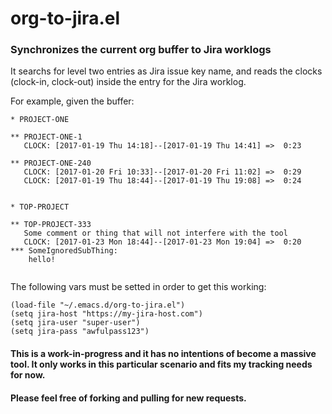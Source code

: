 # org-to-jira.el
### Synchronizes the current org buffer to Jira worklogs

It searchs for level two entries as Jira issue key name, and reads the clocks (clock-in, clock-out) inside the entry for the Jira worklog.

For example, given the buffer:
```
* PROJECT-ONE

** PROJECT-ONE-1
   CLOCK: [2017-01-19 Thu 14:18]--[2017-01-19 Thu 14:41] =>  0:23
   
** PROJECT-ONE-240
   CLOCK: [2017-01-20 Fri 10:33]--[2017-01-20 Fri 11:02] =>  0:29
   CLOCK: [2017-01-19 Thu 18:44]--[2017-01-19 Thu 19:08] =>  0:24
   

* TOP-PROJECT

** TOP-PROJECT-333
   Some comment or thing that will not interfere with the tool
   CLOCK: [2017-01-23 Mon 18:44]--[2017-01-23 Mon 19:04] =>  0:20
*** SomeIgnoredSubThing: 
    hello!
      
```

The following vars must be setted in order to get this working:
```
(load-file "~/.emacs.d/org-to-jira.el")
(setq jira-host "https://my-jira-host.com")
(setq jira-user "super-user")
(setq jira-pass "awfulpass123")
```


#### This is a work-in-progress and it has no intentions of become a massive tool. It only works in this particular scenario and fits my tracking needs for now. 

#### Please feel free of forking and pulling for new requests.
